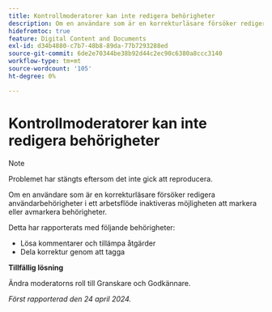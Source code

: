 ```yaml
---
title: Kontrollmoderatorer kan inte redigera behörigheter
description: Om en användare som är en korrekturläsare försöker redigera användarbehörigheter i ett arbetsflöde inaktiveras möjligheten att markera eller avmarkera behörigheter.
hidefromtoc: true
feature: Digital Content and Documents
exl-id: d34b4880-c7b7-48b8-89da-77b7293288ed
source-git-commit: 6de2e70344be38b92d44c2ec90c6380a8ccc3140
workflow-type: tm+mt
source-wordcount: '105'
ht-degree: 0%

---
```


# Kontrollmoderatorer kan inte redigera behörigheter

>[!NOTE]
>
>Problemet har stängts eftersom det inte gick att reproducera.

Om en användare som är en korrekturläsare försöker redigera användarbehörigheter i ett arbetsflöde inaktiveras möjligheten att markera eller avmarkera behörigheter.

Detta har rapporterats med följande behörigheter:

* Lösa kommentarer och tillämpa åtgärder
* Dela korrektur genom att tagga

**Tillfällig lösning**

Ändra moderatorns roll till Granskare och Godkännare.

_Först rapporterad den 24 april 2024._

